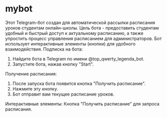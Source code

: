 # mybot
Этот Telegram-бот создан для автоматической рассылки расписания уроков студентам онлайн-школы. Цель бота - предоставить студентам удобный и быстрый доступ к актуальному расписанию, а также упростить процесс управления расписанием для администраторов. Бот использует интерактивные элементы (кнопки) для удобного взаимодействия.
Подписка на бота:

1. Найдите бота в Telegram по имени @top_qwerty_legenda_bot.
2. Запустите бота, нажав кнопку "Start".

Получение расписания:

1. После запуска бота появится кнопка "Получить расписание".
2. Нажмите эту кнопку.
3. Бот отправит вам текущее расписание уроков.

Интерактивные элементы:
Кнопка "Получить расписание" для запроса расписания.
